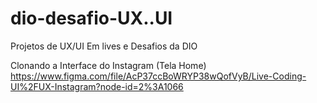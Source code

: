 # dio-desafio-UX..UI
 Projetos de UX/UI Em lives e Desafios da DIO

Clonando a Interface do Instagram (Tela Home)
https://www.figma.com/file/AcP37ccBoWRYP38wQofVyB/Live-Coding-UI%2FUX-Instagram?node-id=2%3A1066
